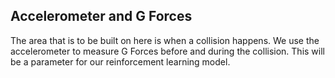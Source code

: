 ## Accelerometer and G Forces

The area that is to be built on here is when a collision happens. 
We use the accelerometer to measure G Forces before and during the collision. 
This will be a parameter for our reinforcement learning model.

